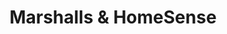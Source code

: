 ---
title: "Marshalls & HomeSense"
url: /north-york/marshalls-and-homesense/
shop: department store
---